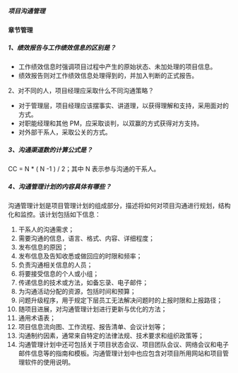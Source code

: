 ##### 项目沟通管理

#### 章节管理

##### 1、绩效报告与工作绩效信息的区别是？

* 工作绩效信息时强调项目过程中产生的原始状态、未加处理的项目信息。
* 绩效报告则对工作绩效信息处理得到的，并加入判断的正式报告。

2、对不同的人，项目经理应采取什么不同沟通策略？

* 对于管理层，项目经理应该摆事实、讲道理，以获得理解和支持，采用面对的方式。
* 对职能经理和其他 PM，应采取谈判，以双赢的方式获得对方支持。
* 对外部干系人，采取公关的方式。

##### 3、沟通渠道数的计算公式是？

CC = N \* \( N -1 \) / 2；其中 N 表示参与沟通的干系人。

##### 4、沟通管理计划的内容具体有哪些？

沟通管理计划是项目管理计划的组成部分，描述将如何对项目沟通进行规划，结构化和监控。该计划包括如下信息：

1. 干系人的沟通需求；
2. 需要沟通的信息，语言、格式、内容、详细程度；
3. 发布信息的原因；
4. 发布信息及告知收悉或做回应的时限和频率；
5. 负责沟通相关信息的人员；
6. 将要接受信息的个人或小组；
7. 传递信息的技术或方法，如备忘录、电子邮件；
8. 为沟通活动分配的资源，包括时间和预算；
9. 问题升级程序，用于规定下层员工无法解决问题时的上报时限和上报路径；
10. 随项目进展，对沟通管理计划进行更新与优化的方法；
11. 通用术语表；
12. 项目信息流向图、工作流程、报告清单、会议计划等；
13. 沟通制约因素，通常来自特定的法律法规、技术要求和组织政策等；
14. 沟通管理计划中还可包括关于项目状态会议、项目团队会议、网络会议和电子邮件信息等的指南和模板。沟通管理计划中也应包含对项目所用网站和项目管理软件的使用说明。



